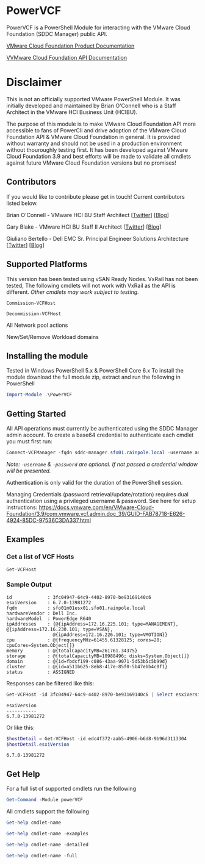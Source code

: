 # PowerVCF
PowerVCF is a PowerShell Module for interacting with the VMware Cloud Foundation (SDDC Manager) public API.

<a href="https://docs.vmware.com/en/VMware-Cloud-Foundation" target="_blank">VMware Cloud Foundation Product Documentation</a>

<a href="https://code.vmware.com/apis/723/vmware-cloud-foundation" target="_blank">VVMware Cloud Foundation API Documentation</a>

# Disclaimer
This is not an officially supported VMware PowerShell Module. It was initially developed and maintained by Brian O'Connell who is a Staff Architect in the VMware HCI Business Unit (HCIBU).

The purpose of this module is to make VMware Cloud Foundation API more accessible to fans of PowerCli and drive adoption of the VMware Cloud Foundation API & VMware Cloud Foundation in general. It is provided without warranty and should not be used in a production environment without thouroughly testing first. It has been developed against VMware Cloud Foundation 3.9 and best efforts will be made to validate all cmdlets against future VMware Cloud Foundation versions but no promises!

## Contributors
If you would like to contribute please get in touch! Current contributors listed below.

Brian O'Connell - VMware HCI BU Staff Architect \[[Twitter](https://twitter.com/LifeOfBrianOC)\] \[[Blog](https://LifeOfBrianOC.com)\]

Gary Blake - VMware HCI BU Staff II Architect \[[Twitter](https://twitter.com/GaryJBlake)\] \[[Blog](https://my-cloudy-world.com/)\]

Giuliano Bertello - Dell EMC Sr. Principal Engineer Solutions Architecture \[[Twitter](https://twitter.com/GiulianoBerteo)\] \[[Blog](https://blog.bertello.org)\]


## Supported Platforms
This version has been tested using vSAN Ready Nodes. VxRail has not been tested, The following cmdlets will not work with VxRail as the API is different. _Other cmdlets may work subject to testing._

`Commission-VCFHost`

`Decommission-VCFHost`

All Network pool actions

New/Set/Remove Workload domains


## Installing the module
Tested in Windows PowerShell 5.x & PowerShell Core 6.x
To install the module download the full module zip, extract and run the following in PowerShell

```PowerShell
Import-Module .\PowerVCF
```

## Getting Started
All API operations must currently be authenticated using the SDDC Manager admin account.
To create a base64 credential to authenticate each cmdlet you must first run:

```powershell
Connect-VCFManager -fqdn sddc-manager.sfo01.rainpole.local -username admin -password VMware1!
```

*Note: `-username` & `-password` are optional. If not passed a credential window will be presented.*

Authentication is only valid for the duration of the PowerShell session.

Managing Credentials (password retrieval/update/rotation) requires dual authentication using a privileged username & password. See here for setup instructions: https://docs.vmware.com/en/VMware-Cloud-Foundation/3.9/com.vmware.vcf.admin.doc_39/GUID-FAB78718-E626-4924-85DC-97536C3DA337.html

## Examples
### Get a list of VCF Hosts

`Get-VCFHost`
### Sample Output

```
id             : 3fc04947-64c9-4402-8970-be93169140c6
esxiVersion    : 6.7.0-13981272
fqdn           : sfo01m01esx01.sfo01.rainpole.local
hardwareVendor : Dell Inc.
hardwareModel  : PowerEdge R640
ipAddresses    : {@{ipAddress=172.16.225.101; type=MANAGEMENT}, @{ipAddress=172.16.230.101; type=VSAN},
                 @{ipAddress=172.16.226.101; type=VMOTION}}
cpu            : @{frequencyMHz=61455.61328125; cores=28; cpuCores=System.Object[]}
memory         : @{totalCapacityMB=261761.34375}
storage        : @{totalCapacityMB=10988496; disks=System.Object[]}
domain         : @{id=fbdcf199-c086-43aa-9071-5d53b5c5b99d}
cluster        : @{id=a511b625-8eb8-417e-85f0-5b47ebb4c0f1}
status         : ASSIGNED
```


Responses can be filtered like this:

```powershell
Get-VCFHost -id 3fc04947-64c9-4402-8970-be93169140c6 | Select esxiVersion
```

```
esxiVersion
-----------
6.7.0-13981272
```


Or like this:

```powershell
$hostDetail = Get-VCFHost -id edc4f372-aab5-4906-b6d8-9b96d3113304
$hostDetail.esxiVersion
```

```
6.7.0-13981272
```


## Get Help
For a full list of supported cmdlets run the following

```powershell
Get-Command -Module powerVCF
```

All cmdlets support the following

```powershell
Get-help cmdlet-name

Get-help cmdlet-name -examples

Get-help cmdlet-name -detailed

Get-help cmdlet-name -full
```
